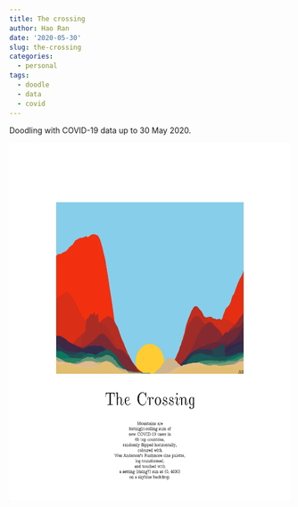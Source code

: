 ```yaml
---
title: The crossing
author: Hao Ran
date: '2020-05-30'
slug: the-crossing
categories:
  - personal
tags:
  - doodle
  - data
  - covid
---
```


Doodling with COVID-19 data up to 30 May 2020.

<img src="images/crossing.png" alt="" width="640px" height="640px"/>